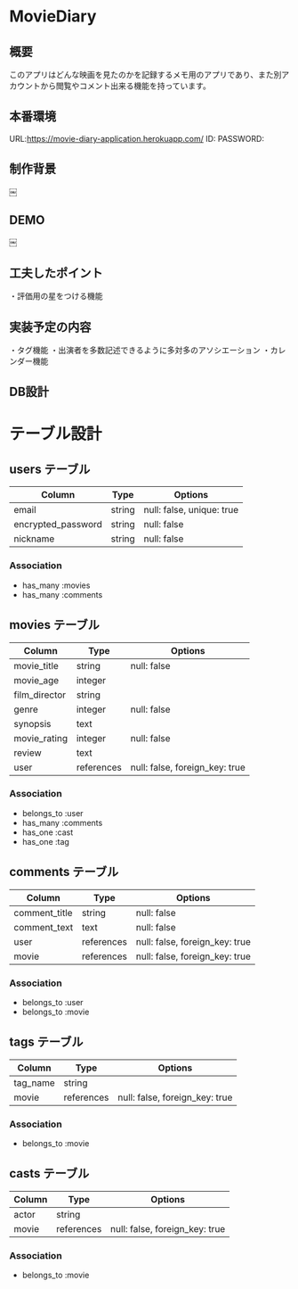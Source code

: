 # MovieDiary
  
## 概要
  
このアプリはどんな映画を見たのかを記録するメモ用のアプリであり、また別アカウントから閲覧やコメント出来る機能を持っています。
  
## 本番環境
  
URL:https://movie-diary-application.herokuapp.com/
ID:
PASSWORD:
  
## 制作背景
  
￼
## DEMO
  
￼
## 工夫したポイント
  
・評価用の星をつける機能
  
## 実装予定の内容
  
・タグ機能
・出演者を多数記述できるように多対多のアソシエーション
・カレンダー機能
  
## DB設計
  
  
# テーブル設計

## users テーブル

| Column             | Type    | Options                        |
| ------------------ | ------- | ------------------------------ |
| email              | string  | null: false, unique: true      |
| encrypted_password | string  | null: false                    |
| nickname           | string  | null: false                    |

### Association

- has_many :movies
- has_many :comments


## movies テーブル

| Column               | Type       | Options                        |
| -------------------- | ---------- | ------------------------------ |
| movie_title          | string     | null: false                    |
| movie_age            | integer    |                                |
| film_director        | string     |                                |
| genre                | integer    | null: false                    |
| synopsis             | text       |                                |
| movie_rating         | integer    | null: false                    |
| review               | text       |                                |
| user                 | references | null: false, foreign_key: true |

### Association

- belongs_to :user
- has_many :comments
- has_one :cast
- has_one :tag


## comments テーブル

| Column               | Type       | Options                        |
| -------------------- | ---------- | ------------------------------ |
| comment_title        | string     | null: false                    |
| comment_text         | text       | null: false                    |
| user                 | references | null: false, foreign_key: true |
| movie                | references | null: false, foreign_key: true |

### Association

- belongs_to :user
- belongs_to :movie


## tags テーブル

| Column             | Type       | Options                        |
| ------------------ | ---------- | ------------------------------ |
| tag_name           | string     |                                |
| movie              | references | null: false, foreign_key: true |

### Association

- belongs_to :movie


## casts テーブル

| Column             | Type       | Options                        |
| ------------------ | ---------- | ------------------------------ |
| actor              | string     |                                |
| movie              | references | null: false, foreign_key: true |

### Association

- belongs_to :movie

